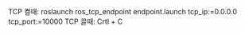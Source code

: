 TCP 켤때: roslaunch ros_tcp_endpoint endpoint.launch tcp_ip:=0.0.0.0 tcp_port:=10000
TCP 끌때: Crtl + C

